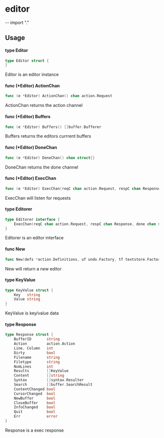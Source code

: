 # editor
--
    import "."


## Usage

#### type Editor

```go
type Editor struct {
}
```

Editor is an editor instance

#### func (*Editor) ActionChan

```go
func (e *Editor) ActionChan() chan action.Request
```
ActionChan returns the action channel

#### func (*Editor) Buffers

```go
func (e *Editor) Buffers() []buffer.Bufferer
```
Buffers returns the editors currrent buffers

#### func (*Editor) DoneChan

```go
func (e *Editor) DoneChan() chan struct{}
```
DoneChan returns the done channel

#### func (*Editor) ExecChan

```go
func (e *Editor) ExecChan(reqC chan action.Request, respC chan Response, done chan struct{})
```
ExecChan will listen for requests

#### type Editorer

```go
type Editorer interface {
	ExecChan(reqC chan action.Request, respC chan Response, done chan struct{})
}
```

Editorer is an editor interface

#### func  New

```go
func New(defs *action.Definitions, uf undo.Factory, tf textstore.Factory, bf buffer.Factory, cf cursor.Factory, sf syntax.Factory, ftf filetype.Factory, of textobject.Factory, rf register.Factory, config *conf.Configuration) (Editorer, error)
```
New will return a new editor

#### type KeyValue

```go
type KeyValue struct {
	Key   string
	Value string
}
```

KeyValue is key/value data

#### type Response

```go
type Response struct {
	BufferID       string
	Action         action.Action
	Line, Column   int
	Dirty          bool
	Filename       string
	Filetype       string
	NumLines       int
	Results        []KeyValue
	Content        []string
	Syntax         []syntax.Resulter
	Search         []buffer.SearchResult
	ContentChanged bool
	CursorChanged  bool
	NewBuffer      bool
	CloseBuffer    bool
	InfoChanged    bool
	Quit           bool
	Err            error
}
```

Response is a exec response
